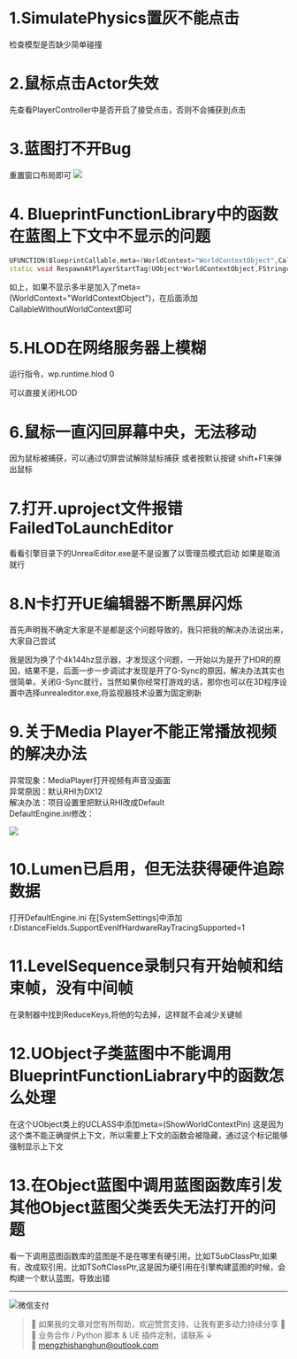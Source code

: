 # 1.SimulatePhysics置灰不能点击
检查模型是否缺少简单碰撞

# 2.鼠标点击Actor失效
先查看PlayerController中是否开启了接受点击，否则不会捕获到点击

# 3.蓝图打不开Bug
重置窗口布局即可
![](https://raw.githubusercontent.com/mengzhishanghun/mengzhishanghun/main/Blog/Assets/%E5%9B%BE%E7%89%87/Pasted%20image%2020240523182609.png)
# 4. BlueprintFunctionLibrary中的函数在蓝图上下文中不显示的问题
```C++
UFUNCTION(BlueprintCallable,meta=(WorldContext="WorldContextObject",CallableWithoutWorldContext))
static void RespawnAtPlayerStartTag(UObject*WorldContextObject,FStringconstPlayerStartTag);
```

如上，如果不显示多半是加入了meta=(WorldContext="WorldContextObject")，在后面添加CallableWithoutWorldContext即可

# 5.HLOD在网络服务器上模糊
运行指令，wp.runtime.hlod 0

可以直接关闭HLOD

# 6.鼠标一直闪回屏幕中央，无法移动
因为鼠标被捕获，可以通过切屏尝试解除鼠标捕获
或者按默认按键 shift+F1来弹出鼠标

# 7.打开.uproject文件报错FailedToLaunchEditor
看看引擎目录下的UnrealEditor.exe是不是设置了以管理员模式启动
如果是取消就行

# 8.N卡打开UE编辑器不断黑屏闪烁
首先声明我不确定大家是不是都是这个问题导致的，我只把我的解决办法说出来，大家自己尝试

我是因为换了个4k144hz显示器，才发现这个问题，一开始以为是开了HDR的原因，结果不是，后面一步一步调试才发现是开了G-Sync的原因，解决办法其实也很简单，关闭G-Sync就行，当然如果你经常打游戏的话，那你也可以在3D程序设置中选择unrealeditor.exe,将监视器技术设置为固定刷新

# 9.关于Media Player不能正常播放视频的解决办法
异常现象：MediaPlayer打开视频有声音没画面  
异常原因：默认RHI为DX12  
解决办法：项目设置里把默认RHI改成Default  
DefaultEngine.ini修改：

![](https://raw.githubusercontent.com/mengzhishanghun/mengzhishanghun/main/Blog/Assets/%E5%9B%BE%E7%89%87/Pasted%20image%2020240605114707.png)

# 10.Lumen已启用，但无法获得硬件追踪数据
打开DefaultEngine.ini
在[SystemSettings]中添加
r.DistanceFields.SupportEvenIfHardwareRayTracingSupported=1

# 11.LevelSequence录制只有开始帧和结束帧，没有中间帧
在录制器中找到ReduceKeys,将他的勾去掉，这样就不会减少关键帧

# 12.UObject子类蓝图中不能调用BlueprintFunctionLiabrary中的函数怎么处理

在这个UObject类上的UCLASS中添加meta=(ShowWorldContextPin)
这是因为这个类不能正确提供上下文，所以需要上下文的函数会被隐藏，通过这个标记能够强制显示上下文

# 13.在Object蓝图中调用蓝图函数库引发其他Object蓝图父类丢失无法打开的问题
看一下调用蓝图函数库的蓝图是不是在哪里有硬引用，比如TSubClassPtr,如果有，改成软引用，比如TSoftClassPtr,这是因为硬引用在引擎构建蓝图的时候，会构建一个默认蓝图，导致出错

---

![微信支付](https://raw.githubusercontent.com/mengzhishanghun/mengzhishanghun/main/PayCodes/WeChatPay.jpg)

> 📢 如果我的文章对您有所帮助，欢迎赞赏支持，让我有更多动力持续分享 🙏  
> 💼 业务合作 / Python 脚本 & UE 插件定制，请联系 ↓  
> 📧 [mengzhishanghun@outlook.com](mengzhishanghun@outlook.com)